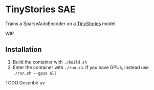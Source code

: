 # TinyStories SAE
Trains a SparseAutoEncoder on a [TinyStories](https://huggingface.co/roneneldan/TinyStories-33M) model 

WIP

## Installation
1. Build the container with `./build.sh`
2. Enter the container with `./run.sh`. If you have GPUs, instead use `./run.sh --gpus all`

TODO Describe uv

